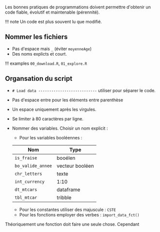 Les bonnes pratiques de programmations doivent permettre d'obtenir un code fiable, évolutif et maintenable (pérennité). 

!!! note
    Un code est plus souvent lu que modifié.

## Nommer les fichiers 

* Pas d'espace mais `_` (éviter `moyenneAge`)
* Des noms explicts et court.

!!! examples 
    `00_download.R`, `01_explore.R`
    
## Organsation du script

* `# Load data ---------------------------` utiliser pour séparer le code.
* Pas d'espace entre pour les éléments entre parenthèse
* Un espace uniquement après les virgules.
* Se limiter à 80 caractères par ligne.
* Nommer des variables. Choisir un nom explicit :

    * Pour les variables booléennes : 

    Nom            | Type
    ---|---
    `is_fraise`    | booélen
    `bo_valide_annee` | vecteur booléen
    `chr_letters`  | texte
    `int_currency` | 1:10
    `dt_mtcars`    | dataframe
    `tbl_mtcar`    | tribble

    * Pour les constantes utiliser des majuscule : `CSTE`
    * Pour les fonctions employer des verbes : `import_data_fct()`
 
Théoriquement une fonction doit faire une seule chose. Cependant 

